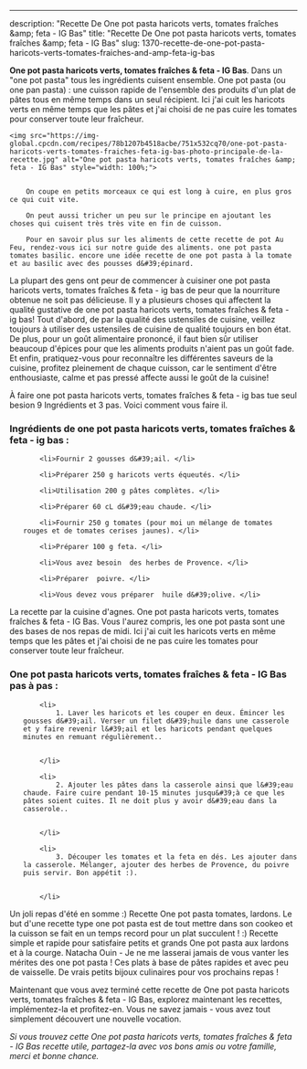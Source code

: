 ---
description: "Recette De One pot pasta haricots verts, tomates fraîches &amp;amp; feta - IG Bas"
title: "Recette De One pot pasta haricots verts, tomates fraîches &amp;amp; feta - IG Bas"
slug: 1370-recette-de-one-pot-pasta-haricots-verts-tomates-fraiches-and-amp-feta-ig-bas

<p>
	<strong>One pot pasta haricots verts, tomates fraîches &amp; feta - IG Bas</strong>. 
	Dans un &#34;one pot pasta&#34; tous les ingrédients cuisent ensemble. One pot pasta (ou one pan pasta) : une cuisson rapide de l&#39;ensemble des produits d&#39;un plat de pâtes tous en même temps dans un seul récipient. Ici j&#39;ai cuit les haricots verts en même temps que les pâtes et j&#39;ai choisi de ne pas cuire les tomates pour conserver toute leur fraîcheur.
</p>
<p>
	
	<img src="https://img-global.cpcdn.com/recipes/78b1207b4518acbe/751x532cq70/one-pot-pasta-haricots-verts-tomates-fraiches-feta-ig-bas-photo-principale-de-la-recette.jpg" alt="One pot pasta haricots verts, tomates fraîches &amp; feta - IG Bas" style="width: 100%;">
	
	
		On coupe en petits morceaux ce qui est long à cuire, en plus gros ce qui cuit vite.
	
		On peut aussi tricher un peu sur le principe en ajoutant les choses qui cuisent très très vite en fin de cuisson.
	
		Pour en savoir plus sur les aliments de cette recette de pot Au Feu, rendez-vous ici sur notre guide des aliments. one pot pasta tomates basilic. encore une idée recette de one pot pasta à la tomate et au basilic avec des pousses d&#39;épinard.
	
</p>

La plupart des gens ont peur de commencer à cuisiner one pot pasta haricots verts, tomates fraîches &amp; feta - ig bas de peur que la nourriture obtenue ne soit pas délicieuse. Il y a plusieurs choses qui affectent la qualité gustative de one pot pasta haricots verts, tomates fraîches &amp; feta - ig bas! Tout d'abord, de par la qualité des ustensiles de cuisine, veillez toujours à utiliser des ustensiles de cuisine de qualité toujours en bon état. De plus, pour un goût alimentaire prononcé, il faut bien sûr utiliser beaucoup d'épices pour que les aliments produits n'aient pas un goût fade. Et enfin, pratiquez-vous pour reconnaître les différentes saveurs de la cuisine, profitez pleinement de chaque cuisson, car le sentiment d'être enthousiaste, calme et pas pressé affecte aussi le goût de la cuisine!

<!--inarticleads1-->

À faire one pot pasta haricots verts, tomates fraîches &amp; feta - ig bas tue seul besion 9 Ingrédients et 3 pas. Voici comment vous faire il.

<h3>Ingrédients de one pot pasta haricots verts, tomates fraîches &amp; feta - ig bas :</h3>

<ol>
	
		<li>Fournir 2 gousses d&#39;ail. </li>
	
		<li>Préparer 250 g haricots verts équeutés. </li>
	
		<li>Utilisation 200 g pâtes complètes. </li>
	
		<li>Préparer 60 cL d&#39;eau chaude. </li>
	
		<li>Fournir 250 g tomates (pour moi un mélange de tomates rouges et de tomates cerises jaunes). </li>
	
		<li>Préparer 100 g feta. </li>
	
		<li>Vous avez besoin  des herbes de Provence. </li>
	
		<li>Préparer  poivre. </li>
	
		<li>Vous devez vous préparer  huile d&#39;olive. </li>
	
</ol>

La recette par la cuisine d&#39;agnes. One pot pasta haricots verts, tomates fraîches &amp; feta - IG Bas. Vous l&#39;aurez compris, les one pot pasta sont une des bases de nos repas de midi. Ici j&#39;ai cuit les haricots verts en même temps que les pâtes et j&#39;ai choisi de ne pas cuire les tomates pour conserver toute leur fraîcheur. 

<!--inarticleads2-->

<h3>One pot pasta haricots verts, tomates fraîches &amp; feta - IG Bas pas à pas :</h3>

<ol>
	
		<li>
			1. Laver les haricots et les couper en deux. Émincer les gousses d&#39;ail. Verser un filet d&#39;huile dans une casserole et y faire revenir l&#39;ail et les haricots pendant quelques minutes en remuant régulièrement..
			
			
		</li>
	
		<li>
			2. Ajouter les pâtes dans la casserole ainsi que l&#39;eau chaude. Faire cuire pendant 10-15 minutes jusqu&#39;à ce que les pâtes soient cuites. Il ne doit plus y avoir d&#39;eau dans la casserole..
			
			
		</li>
	
		<li>
			3. Découper les tomates et la feta en dés. Les ajouter dans la casserole. Mélanger, ajouter des herbes de Provence, du poivre puis servir. Bon appétit :).
			
			
		</li>
	
</ol>

Un joli repas d&#39;été en somme :) Recette One pot pasta tomates, lardons. Le but d&#39;une recette type one pot pasta est de tout mettre dans son cookeo et la cuisson se fait en un temps record pour un plat succulent ! :) Recette simple et rapide pour satisfaire petits et grands One pot pasta aux lardons et à la courge. Natacha Ouin - Je ne me lasserai jamais de vous vanter les mérites des one pot pasta ! Ces plats à base de pâtes rapides et avec peu de vaisselle. De vrais petits bijoux culinaires pour vos prochains repas ! 

<!--inarticleads1-->

<p>
Maintenant que vous avez terminé cette recette de One pot pasta haricots verts, tomates fraîches &amp; feta - IG Bas, explorez maintenant les recettes, implémentez-la et profitez-en. Vous ne savez jamais - vous avez tout simplement découvert une nouvelle vocation.
</p>

<p>
<i>Si vous trouvez cette One pot pasta haricots verts, tomates fraîches &amp; feta - IG Bas recette utile, partagez-la avec vos bons amis ou votre famille, merci et bonne chance.</i>
</p>
